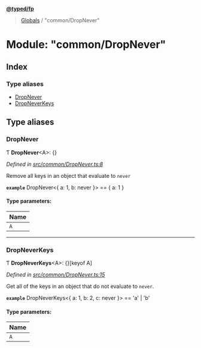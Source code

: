 **[@typed/fp](../README.md)**

> [Globals](../globals.md) / "common/DropNever"

# Module: "common/DropNever"

## Index

### Type aliases

* [DropNever](_common_dropnever_.md#dropnever)
* [DropNeverKeys](_common_dropnever_.md#dropneverkeys)

## Type aliases

### DropNever

Ƭ  **DropNever**\<A>: {}

*Defined in [src/common/DropNever.ts:8](https://github.com/TylorS/typed-fp/blob/f27ba3e/src/common/DropNever.ts#L8)*

Remove all keys in an object that evaluate to `never`

**`example`** 
DropNever<{ a: 1, b: never }> == { a: 1 }

#### Type parameters:

Name |
------ |
`A` |

___

### DropNeverKeys

Ƭ  **DropNeverKeys**\<A>: {}[keyof A]

*Defined in [src/common/DropNever.ts:15](https://github.com/TylorS/typed-fp/blob/f27ba3e/src/common/DropNever.ts#L15)*

Get all of the keys in an object that do not evaluate to `never`.

**`example`** 
DropNeverKeys<{ a: 1, b: 2, c: never }> == 'a' | 'b'

#### Type parameters:

Name |
------ |
`A` |
